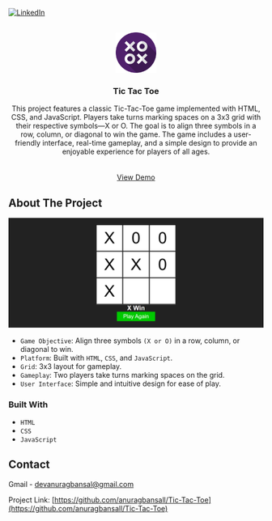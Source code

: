 [![LinkedIn][linkedin-shield]][linkedin-url]

<!-- PROJECT LOGO -->
<br />
<div align="center">
  <a href="https://tic-tac-toe-online-fun.vercel.app/">
    <img src="./assets/game-logo.png" alt="Logo" width="80" height="80">
  </a>

<h3 align="center">Tic Tac Toe</h3>

  <p align="center">
    This project features a classic Tic-Tac-Toe game implemented with HTML, CSS, and JavaScript. Players take turns marking spaces on a 3x3 grid with their respective symbols—X or O. The goal is to align three symbols in a row, column, or diagonal to win the game. The game includes a user-friendly interface, real-time gameplay, and a simple design to provide an enjoyable experience for players of all ages.
    <br />
    <br />
    <br />
    <a href="https://tic-tac-toe-online-fun.vercel.app/">View Demo</a>
  </p>
</div>


<!-- ABOUT THE PROJECT -->
## About The Project

[![Product Name Screen Shot][product-screenshot]](https://tic-tac-toe-online-fun.vercel.app/)

* `Game Objective`: Align three symbols `(X or O)` in a row, column, or diagonal to win.
* `Platform`: Built with `HTML`, `CSS`, and `JavaScript`.
* `Grid`: 3x3 layout for gameplay.
* `Gameplay`: Two players take turns marking spaces on the grid.
* `User Interface`: Simple and intuitive design for ease of play.
### Built With

* `HTML`
* `CSS`
* `JavaScript`


<!-- CONTACT -->
## Contact

Gmail - devanuragbansal@gmail.com

Project Link: [https://github.com/anuragbansall/Tic-Tac-Toe](https://github.com/anuragbansall/Tic-Tac-Toe)


<!-- MARKDOWN LINKS & IMAGES -->
[linkedin-shield]: https://img.shields.io/badge/-LinkedIn-black.svg?style=for-the-badge&logo=linkedin&colorB=555
[linkedin-url]: https://linkedin.com/in/anuragbansall
[product-screenshot]: ./assets/tic-tac-toe-fun.png

